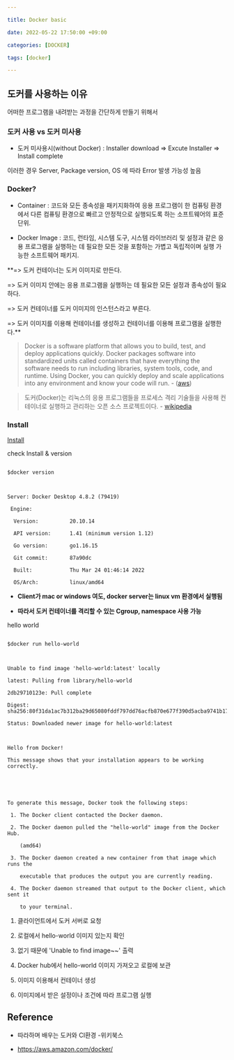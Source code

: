```yaml
---

title: Docker basic

date: 2022-05-22 17:50:00 +09:00

categories: [DOCKER]

tags: [docker]

---
```


## 도커를 사용하는 이유

어떠한 프로그램을 내려받는 과정을 간단하게 만들기 위해서



### 도커 사용 vs 도커 미사용

- 도커 미사용시(without Docker) : Installer download => Excute Installer => Install complete



이러한 경우 Server, Package version, OS 에 따라 Error 발생 가능성 높음



### Docker?

- Container : 코드와 모든 종속성을 패키지화하여 응용 프로그램이 한 컴퓨팅 환경에서 다른 컴퓨팅 환경으로 빠르고 안정적으로 실행되도록 하는 소프트웨어의 표준 단위.



- Docker Image : 코드, 런타임, 시스템 도구, 시스템 라이브러리 및 설정과 같은 응용 프로그램을 실행하는 데 필요한 모든 것을 포함하는 가볍고 독립적이며 실행 가능한 소프트웨어 패키지.



**=> 도커 컨테이너는 도커 이미지로 만든다.   

=> 도커 이미지 안에는 응용 프로그램을 실행하는 데 필요한 모든 설정과 종속성이 필요하다.   

=> 도커 컨테이너를 도커 이미지의 인스턴스라고 부른다.   

=> 도커 이미지를 이용해 컨테이너를 생성하고 컨테이너를 이용해 프로그램을 실행한다.**   



> Docker is a software platform that allows you to build, test, and deploy applications quickly. Docker packages software into standardized units called containers that have everything the software needs to run including libraries, system tools, code, and runtime. Using Docker, you can quickly deploy and scale applications into any environment and know your code will run. - ([aws](https://aws.amazon.com/docker/?nc1=h_ls))



> 도커(Docker)는 리눅스의 응용 프로그램들을 프로세스 격리 기술들을 사용해 컨테이너로 실행하고 관리하는 오픈 소스 프로젝트이다. - [wikipedia](https://ko.wikipedia.org/wiki/%EB%8F%84%EC%BB%A4_(%EC%86%8C%ED%94%84%ED%8A%B8%EC%9B%A8%EC%96%B4))



### Install

[Install](https://www.docker.com/get-started/)



check Install & version

`````

$docker version



Server: Docker Desktop 4.8.2 (79419)

 Engine:

  Version:          20.10.14

  API version:      1.41 (minimum version 1.12)

  Go version:       go1.16.15

  Git commit:       87a90dc

  Built:            Thu Mar 24 01:46:14 2022

  OS/Arch:          linux/amd64

`````



- **Client가 mac or windows 여도, docker server는 linux vm 환경에서 실행됨**

- **따라서 도커 컨테이너를 격리할 수 있는 Cgroup, namespace 사용 가능**





hello world

`````

$docker run hello-world



Unable to find image 'hello-world:latest' locally

latest: Pulling from library/hello-world

2db29710123e: Pull complete

Digest: sha256:80f31da1ac7b312ba29d65080fddf797dd76acfb870e677f390d5acba9741b17

Status: Downloaded newer image for hello-world:latest



Hello from Docker!

This message shows that your installation appears to be working correctly.





To generate this message, Docker took the following steps:

 1. The Docker client contacted the Docker daemon.

 2. The Docker daemon pulled the "hello-world" image from the Docker Hub.

    (amd64)

 3. The Docker daemon created a new container from that image which runs the

    executable that produces the output you are currently reading.

 4. The Docker daemon streamed that output to the Docker client, which sent it

    to your terminal.

`````

1. 클라이언트에서 도커 서버로 요청

2. 로컬에서 hello-world 이미지 있는지 확인

3. 없기 때문에 'Unable to find image~~' 출력

4. Docker hub에서 hello-world 이미지 가져오고 로컬에 보관

5. 이미지 이용해서 컨테이너 생성

6. 이미지에서 받은 설정이나 조건에 따라 프로그램 실행



## Reference

- 따라하며 배우는 도커와 CI환경 -위키북스

- https://aws.amazon.com/docker/























